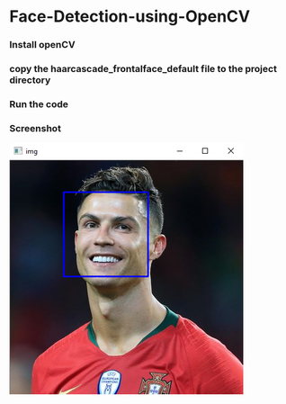 # Face-Detection-using-OpenCV  

### Install openCV 
### copy the haarcascade_frontalface_default file to the project directory
### Run the code

### Screenshot           
![](https://github.com/ashishrana080699/Face-Detection-using-OpenCV/blob/master/Screenshot.png)
